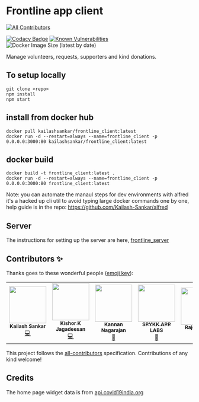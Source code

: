# Frontline app client
<!-- ALL-CONTRIBUTORS-BADGE:START - Do not remove or modify this section -->
[![All Contributors](https://img.shields.io/badge/all_contributors-5-orange.svg?style=flat-square)](#contributors-)
<!-- ALL-CONTRIBUTORS-BADGE:END -->

[![Codacy Badge](https://api.codacy.com/project/badge/Grade/15a9d95d956743fdbf55e81fbfbe1b21)](https://app.codacy.com/manual/Kailash-Sankar/frontline_client?utm_source=github.com&utm_medium=referral&utm_content=Kailash-Sankar/frontline_client&utm_campaign=Badge_Grade_Settings) [![Known Vulnerabilities](https://snyk.io/test/github/Kailash-Sankar/frontline_client/badge.svg?targetFile=package.json)](https://snyk.io/test/github/Kailash-Sankar/frontline_client?targetFile=package.json) ![Docker Image Size (latest by date)](https://img.shields.io/docker/image-size/kailashsankar/frontline_client)

Manage volunteers, requests, supporters and kind donations.

## To setup locally
    git clone <repo>
    npm install
    npm start

## install from docker hub
	docker pull kailashsankar/frontline_client:latest
	docker run -d --restart=always --name=frontline_client -p 0.0.0.0:3000:80 kailashsankar/frontline_client:latest

## docker build
	docker build -t frontline_client:latest .
	docker run -d --restart=always --name=frontline_client -p 0.0.0.0:3000:80 frontline_client:latest
    
  Note: you can automate the manaul steps for dev environments with alfred
	it's a hacked up cli util to avoid typing large docker commands one by one,
	help guide is in the repo: https://github.com/Kailash-Sankar/alfred

## Server 
   The instructions for setting up the server are here, [frontline_server](https://github.com/Kailash-Sankar/frontline_server)

## Contributors ✨

Thanks goes to these wonderful people ([emoji key](https://allcontributors.org/docs/en/emoji-key)):

<!-- ALL-CONTRIBUTORS-LIST:START - Do not remove or modify this section -->
<!-- prettier-ignore-start -->
<!-- markdownlint-disable -->
<table>
  <tr>
    <td align="center"><a href="https://wolfs-bane.herokuapp.com/"><img src="https://avatars0.githubusercontent.com/u/3972209?v=4" width="100px;" alt=""/><br /><sub><b>Kailash Sankar</b></sub></a><br /><a href="https://github.com/Kailash-Sankar/frontline_client/commits?author=Kailash-Sankar" title="Code">💻</a></td>
    <td align="center"><a href="https://github.com/kishorkumarj"><img src="https://avatars1.githubusercontent.com/u/3972218?v=4" width="100px;" alt=""/><br /><sub><b>Kishor K Jagadeesan</b></sub></a><br /><a href="https://github.com/Kailash-Sankar/frontline_client/commits?author=kishorkumarj" title="Code">💻</a></td>
    <td align="center"><a href="https://github.com/rtkanan"><img src="https://avatars3.githubusercontent.com/u/1004509?v=4" width="100px;" alt=""/><br /><sub><b>Kannan Nagarajan</b></sub></a><br /><a href="#projectManagement-rtkanan" title="Project Management">📆</a></td>
    <td align="center"><a href="http://www.spykk.com"><img src="https://avatars2.githubusercontent.com/u/63699386?v=4" width="100px;" alt=""/><br /><sub><b>SPYKK APP LABS</b></sub></a><br /><a href="#projectManagement-SPYKKAPPLABS" title="Project Management">📆</a></td>
    <td align="center"><a href="https://github.com/RajeeshVK"><img src="https://avatars3.githubusercontent.com/u/54164341?v=4" width="100px;" alt=""/><br /><sub><b>Rajeesh V K</b></sub></a><br /><a href="#design-RajeeshVK" title="Design">🎨</a></td>
  </tr>
</table>

<!-- markdownlint-enable -->
<!-- prettier-ignore-end -->
<!-- ALL-CONTRIBUTORS-LIST:END -->

This project follows the [all-contributors](https://github.com/all-contributors/all-contributors) specification. Contributions of any kind welcome!

## Credits
The home page widget data is from [api.covid19india.org](https://api.covid19india.org/)
